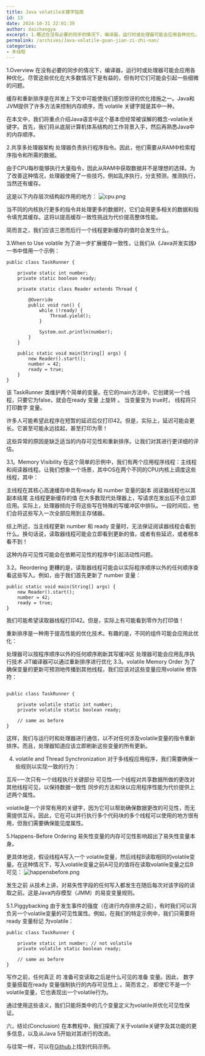 ```yaml
---
title: Java volatile关键字指南
id: 13
date: 2024-10-31 22:01:39
author: daichangya
excerpt: 1.概述在没有必要的同步的情况下，编译器，运行时或处理器可能会应用各种优化。尽管这些优化在大多数情况下是有益的，但有时它们可​​能会引起一些细微的问题。缓存和重新排序是在并发上下文中可能使我们感到惊讶的优化措施之一。Java和JVM提供了许多方法来控制内存顺序，而volatile关键字就是其中一种。
permalink: /archives/Java-volatile-guan-jian-zi-zhi-nan/
categories:
- 多线程
---
```


1.Overview
在没有必要的同步的情况下，编译器，运行时或处理器可能会应用各种优化。尽管这些优化在大多数情况下是有益的，但有时它们可​​能会引起一些细微的问题。


缓存和重新排序是在并发上下文中可能使我们感到惊讶的优化措施之一。Java和JVM提供了许多方法来控制内存顺序，而  volatile 关键字就是其中一种。

在本文中，我们将重点介绍Java语言中这个基本但经常被误解的概念-volatile关键字。首先，我们将从底层计算机体系结构的工作背景入手，然后再熟悉Java中的内存顺序。

2.共享多处理器架构
处理器负责执行程序指令。因此，他们需要从RAM中检索程序指令和所需的数据。

由于CPU每秒能够执行大量指令，因此从RAM中获取数据并不是理想的选择。为了改善这种情况，处理器使用了一些技巧，例如乱序执行，分支预测，推测执行，当然还有缓存。

这是以下内存层次结构起作用的地方：
![cpu.png](http://images.jsdiff.com/upload/2020/04/cpu-bf6cff4756114a75bce82511d18eb001.png)

当不同的内核执行更多的指令并处理更多的数据时，它们会用更多相关的数据和指令填充其缓存。这将以提高缓存一致性挑战为代价提高整体性能。

简而言之，我们应该三思而后行一个线程更新缓存的值时会发生什么。

3.When to Use volatile
为了进一步扩展缓存一致性，让我们从《Java并发实践》一书中借用一个示例：

```
public class TaskRunner {
 
    private static int number;
    private static boolean ready;
 
    private static class Reader extends Thread {
 
        @Override
        public void run() {
            while (!ready) {
                Thread.yield();
            }
 
            System.out.println(number);
        }
    }
 
    public static void main(String[] args) {
        new Reader().start();
        number = 42;
        ready = true;
    }
}
```

该  TaskRunner 类维护两个简单的变量。在它的main方法中，它创建另一个线程，只要它为false，就会在ready 变量  上旋转  。 当变量变为  true时， 线程将只打印数字 变量。

许多人可能希望此程序在短暂的延迟后仅打印42。但是，实际上，延迟可能会更长。它甚至可能永远挂起，甚至打印为零！


这些异常的原因是缺乏适当的内存可见性和重新排序。让我们对其进行更详细的评估。

3.1。Memory Visibility
在这个简单的示例中，我们有两个应用程序线程：主线程和阅读器线程。让我们想象一个场景，其中OS在两个不同的CPU内核上调度这些线程，其中：

主线程在其核心高速缓存中具有ready 和  number 变量的副本 
阅读器线程也以其副本结尾
主线程更新缓存的值
在大多数现代处理器上，写请求在发出后不会立即应用。实际上，处理器倾向于将这些写在特殊的写缓冲区中排队。一段时间后，他们会将这些写入一次全部应用到主存储器。

综上所述，当主线程更新  number 和  ready 变量时，无法保证阅读器线程会看到什么。换句话说，读取器线程可能会立即看到更新的值，或者有些延迟，或者根本看不到！

这种内存可见性可能会在依赖可见性的程序中引起活动性问题。

3.2。Reordering
更糟的是，读取器线程可能会以实际程序顺序以外的任何顺序查看这些写入。例如，由于我们首先更新了  number 变量：

```
public static void main(String[] args) { 
    new Reader().start();
    number = 42; 
    ready = true; 
}
```

我们可能希望读取器线程打印42。但是，实际上有可能看到零作为打印值！

重新排序是一种用于提高性能的优化技术。有趣的是，不同的组件可能会应用此优化：

处理器可以按程序顺序以外的任何顺序刷新其写缓冲区
处理器可能会应用乱序执行技术
JIT编译器可以通过重新排序进行优化
3.3。volatile Memory Order
为了确保变量的更新可预测地传播到其他线程，我们应该对这些变量应用volatile 修饰符：
```

public class TaskRunner {
 
    private volatile static int number;
    private volatile static boolean ready;
 
    // same as before
}
```

这样，我们与运行时和处理器进行通信，以不对任何涉及volatile变量的指令重新排序。而且，处理器知道应该立即刷新这些变量的所有更新。

4. volatile and Thread Synchronization
对于多线程应用程序，我们需要确保一些规则以实现一致的行为：

互斥–一次只有一个线程执行关键部分
可见性–一个线程对共享数据所做的更改对其他线程可见，以保持数据一致性
同步的方法和块以应用程序性能为代价提供上述两个属性。

volatile是一个非常有用的关键字，因为它可以帮助确保数据更改的可见性，而无需提供互斥。因此，它在可以并行执行多个代码块的多个线程可以使用的地方很有用，但我们需要确保能见度属性。

5.Happens-Before Ordering
易失性变量的内存可见性影响超出了易失性变量本身。

更具体地说，假设线程A写入一个  volatile变量，然后线程B读取相同的volatile变量。在这种情况下，写入volatile变量之前A可见的值将在读取volatile变量之后B可见：
![happensbefore.png](http://images.jsdiff.com/upload/2020/04/happens-before-e3ddd6bf294746738d2871f8e4f8f36c.png)

发生之前
从技术上讲，对易失性字段的任何写入都发生在随后每次对该字段的读取之前。这是Java内存模型（JMM）的易变变量规则。

5.1.Piggybacking
由于发生事件的强度（在进行内存排序之前），有时我们可以背负另一个volatile变量的可见性属性。例如，在我们的特定示例中，我们只需要将ready 变量标记  为volatile：

```
public class TaskRunner {
 
    private static int number; // not volatile
    private volatile static boolean ready;
 
    // same as before
}
```
写作之前，任何真正 的  准备可变读取之后是什么可见的准备 变量。因此，  数字 变量搭载在ready  变量强制执行的内存可见性上  。简而言之， 即使它不是一个volatile变量，它也表现出一个volatile行为。

通过使用这些语义，我们只能将类中的几个变量定义为volatile并优化可见性保证。

六，结论(Conclusion)
在本教程中，我们探索了关于volatile关键字及其功能的更多信息，以及从Java 5开始对其进行的改进。

与往常一样，可以在[Github](https://github.com/daichangya/Java-Concurrency-in-Practice/blob/master/src/main/java/com/daicy/concurrency/volatilekeyword/TaskRunner.java)上找到代码示例。